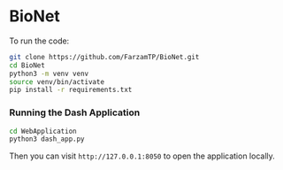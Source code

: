 # BioNet
 
To run the code:

```bash
git clone https://github.com/FarzamTP/BioNet.git
cd BioNet
python3 -m venv venv
source venv/bin/activate
pip install -r requirements.txt
```

### Running the Dash Application
```bash
cd WebApplication
python3 dash_app.py
```

Then you can visit ```http://127.0.0.1:8050``` to open the application locally.
